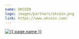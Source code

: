 ```yaml
---
name: OKCOIN
logo: images/partners/okcoin.png
link: https://www.okcoin.com/
---
```


<a class="sixteen wide mobile five wide tablet three wide computer column inverted partner-div" href="{{ page.link }}">
    <img src="{{ page.logo }}" alt="{{ page.name }}" class="ui large image">
</a>